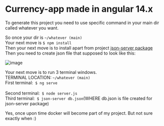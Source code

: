 # Currency-app made in angular 14.x

To generate this project you need to use specific command in your main dir called whatever you want.

So once your dir is <code>~/whatever (main)</code><br>
Your next move is <code>$ npm install</code><br>
Then your next move is to install apart from project [json-server package](https://www.npmjs.com/package/json-server)<br>
Then you need to create json file that supposed to look like this:<br>

![image](https://user-images.githubusercontent.com/92276688/211161579-c4381435-fb66-4ba9-a2af-0ec2c44ef4c4.png)

Your next move is to run 3 terminal windows.<br>
TERMINAL LOCATION: <code>~/whatever (main)</code><br>
First terminal:<code> $ ng serve </code><br>
Second terminal:<code> $ node server.js </code><br>
Third terminal:<code> $ json-server db.json</code>(WHERE db.json is file created for json-server package)<br>

Yes, once upon time docker will become part of my project. But not sure exactly when :)
